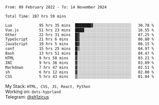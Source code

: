 <!--START_SECTION:waka-->

```txt
From: 09 February 2022 - To: 14 November 2024

Total Time: 287 hrs 59 mins

Lua            95 hrs 35 mins  ███████▓░░░░░░░░░░░░░░░░░   30.78 %
Vue.js         51 hrs 23 mins  ████░░░░░░░░░░░░░░░░░░░░░   16.55 %
Other          22 hrs 31 mins  █▓░░░░░░░░░░░░░░░░░░░░░░░   07.25 %
TypeScript     21 hrs 6 mins   █▓░░░░░░░░░░░░░░░░░░░░░░░   06.80 %
JavaScript     19 hrs 5 mins   █▓░░░░░░░░░░░░░░░░░░░░░░░   06.15 %
conf           15 hrs 25 mins  █▒░░░░░░░░░░░░░░░░░░░░░░░   04.97 %
Bash           13 hrs 51 mins  █░░░░░░░░░░░░░░░░░░░░░░░░   04.47 %
HTML           9 hrs 58 mins   ▓░░░░░░░░░░░░░░░░░░░░░░░░   03.21 %
INI            9 hrs 36 mins   ▓░░░░░░░░░░░░░░░░░░░░░░░░   03.09 %
Markdown       7 hrs 47 mins   ▓░░░░░░░░░░░░░░░░░░░░░░░░   02.51 %
sh             6 hrs 12 mins   ▓░░░░░░░░░░░░░░░░░░░░░░░░   02.00 %
CSS            5 hrs 43 mins   ▒░░░░░░░░░░░░░░░░░░░░░░░░   01.84 %
```

<!--END_SECTION:waka-->
My Stack: `HTML, CSS, JS, React, Python` <br>
Working on: `dots-hyprland` <br>
Telegram: [@sh1zicus](https://t.me/sh1zicus) 

